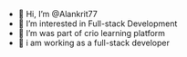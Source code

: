 - 👋 Hi, I’m @Alankrit77
- 👀 I’m interested in Full-stack Development
- 🌱 I’m was part of crio learning platform
- 👋 i am working as a full-stack developer


<!---
Alankrit77/Alankrit77 is a ✨ special ✨ repository because its `README.md` (this file) appears on your GitHub profile.
You can click the Preview link to take a look at your changes.
--->
